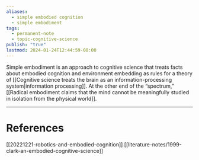 ```yaml
---
aliases:
  - simple embodied cognition
  - simple embodiment
tags:
  - permanent-note
  - topic-cognitive-science
publish: "true"
lastmod: 2024-01-24T12:44:59-08:00
---
```

Simple embodiment is an approach to cognitive science that treats facts about embodied cognition and environment embedding as rules for a theory of [[Cognitive science treats the brain as an information-processing system|information processing]]. At the other end of the “spectrum,” [[Radical embodiment claims that the mind cannot be meaningfully studied in isolation from the physical world]].

---
# References

[[20221221-robotics-and-embodied-cognition]]
[[literature-notes/1999-clark-an-embodied-cognitive-science]]
